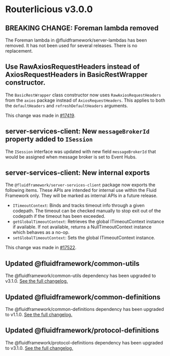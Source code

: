 <!-- THIS IS AN AUTOGENERATED FILE. DO NOT EDIT THIS FILE DIRECTLY. -->

# Routerlicious v3.0.0

## BREAKING CHANGE: Foreman lambda removed

The Foreman lambda in @fluidframework/server-lambdas has been removed. It has not been used for several releases. There is no replacement.

## Use RawAxiosRequestHeaders instead of AxiosRequestHeaders in BasicRestWrapper constructor.

The `BasicRestWrapper` class constructor now uses `RawAxiosRequestHeaders` from the `axios` package instead of `AxiosRequestHeaders`. This applies to both the `defaultHeaders` and `refreshDefaultHeaders` arguments.

This change was made in [#17419](https://github.com/microsoft/FluidFramework/pull/17419).

## server-services-client: New `messageBrokerId` property added to `ISession`

The `ISession` interface was updated with new field `messageBrokerId` that would be assigned when message broker is set to Event Hubs.

## server-services-client: New internal exports

The `@fluidframework/server-services-client` package now exports the following items. These APIs are intended for internal use within the Fluid Framework only. They will be marked as internal APIs in a future release.

-   `ITimeoutContext`: Binds and tracks timeout info through a given codepath. The timeout can be checked manually to stop exit out of the codepath if the timeout has been exceeded.
-   `getGlobalTimeoutContext`: Retrieves the global ITimeoutContext instance if available. If not available, returns a NullTimeoutContext instance which behaves as a no-op.
-   `setGlobalTimeoutContext`: Sets the global ITimeoutContext instance.

This change was made in [#17522](https://github.com/microsoft/FluidFramework/pull/17522).

## Updated @fluidframework/common-utils

The @fluidframework/common-utils dependency has been upgraded to v3.1.0. [See the full changelog.](https://github.com/microsoft/FluidFramework/blob/main/common/lib/common-utils/CHANGELOG.md#310)

## Updated @fluidframework/common-definitions

The @fluidframework/common-definitions dependency has been upgraded to v1.1.0. [See the full changelog.](https://github.com/microsoft/FluidFramework/blob/main/common/lib/common-definitions/CHANGELOG.md#110)

## Updated @fluidframework/protocol-definitions

The @fluidframework/protocol-definitions dependency has been upgraded to v3.1.0. [See the full changelog.](https://github.com/microsoft/FluidFramework/blob/main/common/lib/protocol-definitions/CHANGELOG.md#310)
